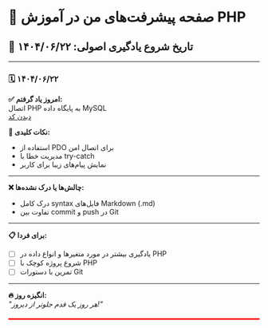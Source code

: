 # 🚀 صفحه پیشرفت‌های من در آموزش PHP  

## 📅 تاریخ شروع یادگیری اصولی: ۱۴۰۴/۰۶/۲۲

---

### 🗓️ ۱۴۰۴/۰۶/۲۲
**✅ امروز یاد گرفتم:**  
اتصال PHP به پایگاه داده MySQL  
[دیدن کد](https://github.com/NimaAhmadi84/php-learning-notes/blob/main/snippets/database.php)

**🎯 نکات کلیدی:**  
- استفاده از PDO برای اتصال امن  
- مدیریت خطا با try-catch  
- نمایش پیام‌های زیبا برای کاربر

---

**❌ چالش‌ها یا درک نشده‌ها:**  
- درک کامل syntax فایل‌های Markdown (.md)
- تفاوت بین commit و push در Git

---

**📋 برای فردا:**  
- [ ] یادگیری بیشتر در مورد متغیرها و انواع داده در PHP  
- [ ] شروع پروژه کوچک با PHP  
- [ ] تمرین با دستورات Git

---

**🔥 انگیزه روز:**  
*"هر روز یک قدم جلوتر از دیروز!"*

<!-- خط قرمز جدا کننده -->
<div style="border-top: 3px solid red; margin: 20px 0;"></div>
